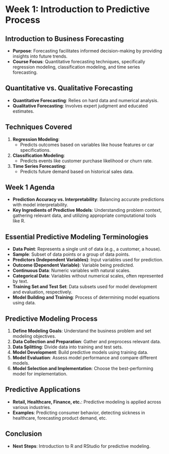 # Week 1: Introduction to Predictive Process

## Introduction to Business Forecasting
- **Purpose**: Forecasting facilitates informed decision-making by providing insights into future trends.
- **Course Focus**: Quantitative forecasting techniques, specifically regression modeling, classification modeling, and time series forecasting.

## Quantitative vs. Qualitative Forecasting
- **Quantitative Forecasting**: Relies on hard data and numerical analysis.
- **Qualitative Forecasting**: Involves expert judgment and educated estimates.

## Techniques Covered
1. **Regression Modeling**:
    - Predicts outcomes based on variables like house features or car specifications.
2. **Classification Modeling**:
    - Predicts events like customer purchase likelihood or churn rate.
3. **Time Series Forecasting**:
    - Predicts future demand based on historical sales data.

## Week 1 Agenda
- **Prediction Accuracy vs. Interpretability**: Balancing accurate predictions with model interpretability.
- **Key Ingredients of Predictive Models**: Understanding problem context, gathering relevant data, and utilizing appropriate computational tools like R.

## Essential Predictive Modeling Terminologies
- **Data Point**: Represents a single unit of data (e.g., a customer, a house).
- **Sample**: Subset of data points or a group of data points.
- **Predictors (Independent Variables)**: Input variables used for prediction.
- **Outcome (Dependent Variable)**: Variable being predicted.
- **Continuous Data**: Numeric variables with natural scales.
- **Categorical Data**: Variables without numerical scales, often represented by text.
- **Training Set and Test Set**: Data subsets used for model development and evaluation, respectively.
- **Model Building and Training**: Process of determining model equations using data.

## Predictive Modeling Process
1. **Define Modeling Goals**: Understand the business problem and set modeling objectives.
2. **Data Collection and Preparation**: Gather and preprocess relevant data.
3. **Data Splitting**: Divide data into training and test sets.
4. **Model Development**: Build predictive models using training data.
5. **Model Evaluation**: Assess model performance and compare different models.
6. **Model Selection and Implementation**: Choose the best-performing model for implementation.

## Predictive Applications
- **Retail, Healthcare, Finance, etc.**: Predictive modeling is applied across various industries.
- **Examples**: Predicting consumer behavior, detecting sickness in healthcare, forecasting product demand, etc.

## Conclusion
- **Next Steps**: Introduction to R and RStudio for predictive modeling.